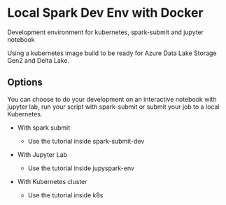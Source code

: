 # Local Spark Dev Env with Docker

Development environment for kubernetes, spark-submit and jupyter notebook

Using a kubernetes image build to be ready for Azure Data Lake Storage Gen2 and Delta Lake.

## Options

You can choose to do your development on an interactive notebook with jupyter lab, run your script with spark-submit or submit your job to a local Kubernetes. 

* With spark submit
    * Use the tutorial inside spark-submit-dev

* With Jupyter Lab
    * Use the tutorial inside jupyspark-env

* With Kubernetes cluster
    * Use the tutorial inside k8s
